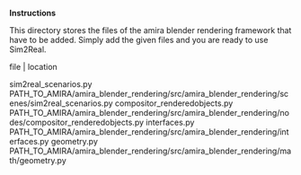 **Instructions**

This directory stores the files of the amira blender rendering framework that have to be added. Simply add the given files and you are ready to use Sim2Real.

file | location

sim2real_scenarios.py			PATH_TO_AMIRA/amira_blender_rendering/src/amira_blender_rendering/scenes/sim2real_scenarios.py
compositor_renderedobjects.py     PATH_TO_AMIRA/amira_blender_rendering/src/amira_blender_rendering/nodes/compositor_renderedobjects.py
interfaces.py     PATH_TO_AMIRA/amira_blender_rendering/src/amira_blender_rendering/interfaces.py
geometry.py     PATH_TO_AMIRA/amira_blender_rendering/src/amira_blender_rendering/math/geometry.py
